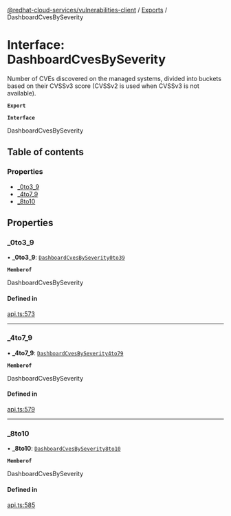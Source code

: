 [@redhat-cloud-services/vulnerabilities-client](../README.md) / [Exports](../modules.md) / DashboardCvesBySeverity

# Interface: DashboardCvesBySeverity

Number of CVEs discovered on the managed systems, divided into buckets based on their CVSSv3 score (CVSSv2 is used when CVSSv3 is not available).

**`Export`**

**`Interface`**

DashboardCvesBySeverity

## Table of contents

### Properties

- [\_0to3\_9](DashboardCvesBySeverity.md#_0to3_9)
- [\_4to7\_9](DashboardCvesBySeverity.md#_4to7_9)
- [\_8to10](DashboardCvesBySeverity.md#_8to10)

## Properties

### \_0to3\_9

• **\_0to3\_9**: [`DashboardCvesBySeverity0to39`](DashboardCvesBySeverity0to39.md)

**`Memberof`**

DashboardCvesBySeverity

#### Defined in

[api.ts:573](https://github.com/mkholjuraev/javascript-clients/blob/master/packages/vulnerabilities/api.ts#L573)

___

### \_4to7\_9

• **\_4to7\_9**: [`DashboardCvesBySeverity4to79`](DashboardCvesBySeverity4to79.md)

**`Memberof`**

DashboardCvesBySeverity

#### Defined in

[api.ts:579](https://github.com/mkholjuraev/javascript-clients/blob/master/packages/vulnerabilities/api.ts#L579)

___

### \_8to10

• **\_8to10**: [`DashboardCvesBySeverity8to10`](DashboardCvesBySeverity8to10.md)

**`Memberof`**

DashboardCvesBySeverity

#### Defined in

[api.ts:585](https://github.com/mkholjuraev/javascript-clients/blob/master/packages/vulnerabilities/api.ts#L585)
